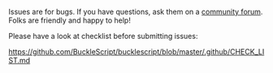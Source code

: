Issues are for bugs. If you have questions, ask them on a [community forum][comm]. Folks are friendly and happy to help!

[comm]: discord.gg/reasonml 

Please have a look at checklist before submitting issues:

https://github.com/BuckleScript/bucklescript/blob/master/.github/CHECK_LIST.md